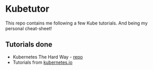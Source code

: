 # Kubetutor

This repo contains me following a few Kube tutorials. And being my personal cheat-sheet!

## Tutorials done

* Kubernetes The Hard Way - [repo](https://github.com/kelseyhightower/kubernetes-the-hard-way)
* Tutorials from [kubernetes.io](https://kubernetes.io/docs/tutorials)
